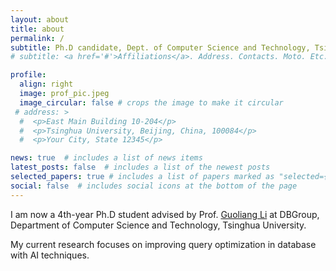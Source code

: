 ```yaml
---
layout: about
title: about
permalink: /
subtitle: Ph.D candidate, Dept. of Computer Science and Technology, Tsinghua University
# subtitle: <a href='#'>Affiliations</a>. Address. Contacts. Moto. Etc.

profile:
  align: right
  image: prof_pic.jpeg
  image_circular: false # crops the image to make it circular
 # address: >
  #  <p>East Main Building 10-204</p>
  #  <p>Tsinghua University, Beijing, China, 100084</p>
  #  <p>Your City, State 12345</p>

news: true  # includes a list of news items
latest_posts: false  # includes a list of the newest posts
selected_papers: true # includes a list of papers marked as "selected={true}"
social: false  # includes social icons at the bottom of the page
---
```



I am now a 4th-year Ph.D student advised by Prof. [Guoliang Li](https://dbgroup.cs.tsinghua.edu.cn/ligl/) at DBGroup, Department of Computer Science and Technology, Tsinghua University. 

My current research focuses on improving query optimization in database with AI techniques.

